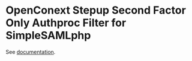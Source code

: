 OpenConext Stepup Second Factor Only Authproc Filter for SimpleSAMLphp
======================================================================

See [documentation](docs/stepupsfo.md).
